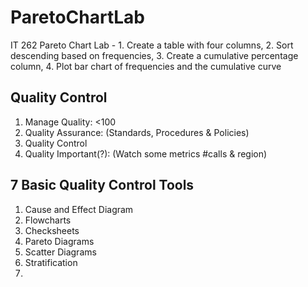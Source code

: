 # ParetoChartLab
IT 262 Pareto Chart Lab - 1. Create a table with four columns, 2. Sort descending based on frequencies, 3. Create a cumulative percentage column, 4. Plot bar chart of frequencies and the cumulative curve


Quality Control
-----------------
1. Manage Quality: <100
2. Quality Assurance: (Standards, Procedures & Policies)
3. Quality Control
4. Quality Important(?): (Watch some metrics #calls & region)


7 Basic Quality Control Tools
------------------------------
1. Cause and Effect Diagram
2. Flowcharts
3. Checksheets
4. Pareto Diagrams
5. Scatter Diagrams
6. Stratification
7. 
